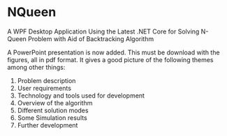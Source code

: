 # NQueen
A WPF Desktop Application Using the Latest .NET Core for Solving N-Queen Problem with Aid of Backtracking Algorithm

A PowerPoint presentation is now added. This must be download with the figures, all in pdf format. It gives a good picture
of the following themes among other things:
1)  Problem description
2)  User requirements
3)  Technology and tools used for development
4)  Overview of the algorithm
5)  Different solution modes
6)  Some Simulation results
7)  Further development
